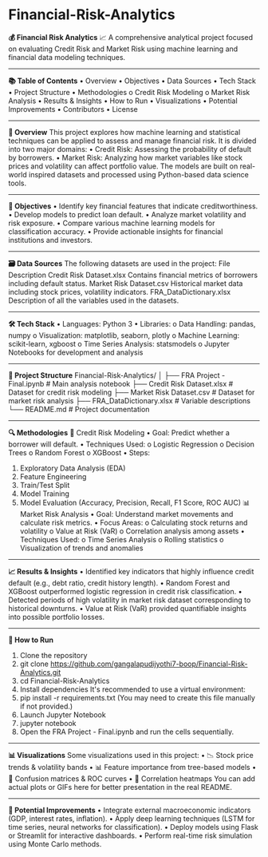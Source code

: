# Financial-Risk-Analytics




**💰 Financial Risk Analytics**
📈 A comprehensive analytical project focused on evaluating Credit Risk and Market Risk using machine learning and financial data modeling techniques.
________________________________________
**📚 Table of Contents**
•	Overview
•	Objectives
•	Data Sources
•	Tech Stack
•	Project Structure
•	Methodologies
o	Credit Risk Modeling
o	Market Risk Analysis
•	Results & Insights
•	How to Run
•	Visualizations
•	Potential Improvements
•	Contributors
•	License
________________________________________
**📌 Overview**
This project explores how machine learning and statistical techniques can be applied to assess and manage financial risk. It is divided into two major domains:
•	Credit Risk: Assessing the probability of default by borrowers.
•	Market Risk: Analyzing how market variables like stock prices and volatility can affect portfolio value.
The models are built on real-world inspired datasets and processed using Python-based data science tools.
________________________________________
**🎯 Objectives**
•	Identify key financial features that indicate creditworthiness.
•	Develop models to predict loan default.
•	Analyze market volatility and risk exposure.
•	Compare various machine learning models for classification accuracy.
•	Provide actionable insights for financial institutions and investors.
________________________________________
**🗃️ Data Sources**
The following datasets are used in the project:
File	Description
Credit Risk Dataset.xlsx	Contains financial metrics of borrowers including default status.
Market Risk Dataset.csv	Historical market data including stock prices, volatility indicators.
FRA_DataDictionary.xlsx	Description of all the variables used in the datasets.
________________________________________
**🛠️ Tech Stack**
•	Languages: Python 3
•	Libraries:
o	Data Handling: pandas, numpy
o	Visualization: matplotlib, seaborn, plotly
o	Machine Learning: scikit-learn, xgboost
o	Time Series Analysis: statsmodels
o	Jupyter Notebooks for development and analysis
________________________________________
**📁 Project Structure**
Financial-Risk-Analytics/
│
├── FRA Project - Final.ipynb          # Main analysis notebook
├── Credit Risk Dataset.xlsx           # Dataset for credit risk modeling
├── Market Risk Dataset.csv            # Dataset for market risk analysis
├── FRA_DataDictionary.xlsx            # Variable descriptions
└── README.md                          # Project documentation
________________________________________
**🔍 Methodologies**
📌 Credit Risk Modeling
•	Goal: Predict whether a borrower will default.
•	Techniques Used:
o	Logistic Regression
o	Decision Trees
o	Random Forest
o	XGBoost
•	Steps:
1.	Exploratory Data Analysis (EDA)
2.	Feature Engineering
3.	Train/Test Split
4.	Model Training
5.	Model Evaluation (Accuracy, Precision, Recall, F1 Score, ROC AUC)
📊 Market Risk Analysis
•	Goal: Understand market movements and calculate risk metrics.
•	Focus Areas:
o	Calculating stock returns and volatility
o	Value at Risk (VaR)
o	Correlation analysis among assets
•	Techniques Used:
o	Time Series Analysis
o	Rolling statistics
o	Visualization of trends and anomalies
________________________________________
**📈 Results & Insights**
•	Identified key indicators that highly influence credit default (e.g., debt ratio, credit history length).
•	Random Forest and XGBoost outperformed logistic regression in credit risk classification.
•	Detected periods of high volatility in market risk dataset corresponding to historical downturns.
•	Value at Risk (VaR) provided quantifiable insights into possible portfolio losses.
________________________________________
**🚀 How to Run**
1.	Clone the repository
2.	git clone https://github.com/gangalapudijyothi7-boop/Financial-Risk-Analytics.git
3.	cd Financial-Risk-Analytics
4.	Install dependencies
It's recommended to use a virtual environment:
5.	pip install -r requirements.txt
(You may need to create this file manually if not provided.)
6.	Launch Jupyter Notebook
7.	jupyter notebook
8.	Open the FRA Project - Final.ipynb and run the cells sequentially.
________________________________________
**📊 Visualizations**
Some visualizations used in this project:
•	📉 Stock price trends & volatility bands
•	📊 Feature importance from tree-based models
•	🧮 Confusion matrices & ROC curves
•	📌 Correlation heatmaps
You can add actual plots or GIFs here for better presentation in the real README.
________________________________________
**🔄 Potential Improvements**
•	Integrate external macroeconomic indicators (GDP, interest rates, inflation).
•	Apply deep learning techniques (LSTM for time series, neural networks for classification).
•	Deploy models using Flask or Streamlit for interactive dashboards.
•	Perform real-time risk simulation using Monte Carlo methods.
